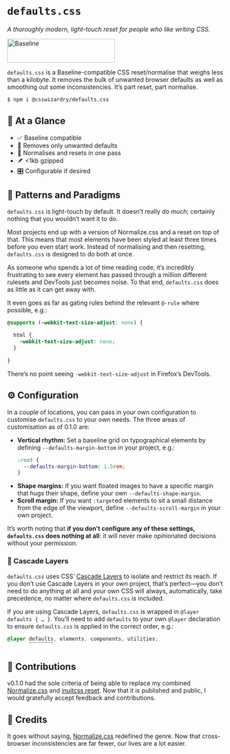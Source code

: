 # `defaults.css`

_A thoroughly modern, light-touch reset for people who like writing CSS._

<img src=https://web-platform-dx.github.io/web-features/assets/img/baseline-wordmark.png alt="Baseline" width=250 height=55>

`defaults.css` is a Baseline-compatible CSS reset/normalise that weighs less
than a kilobyte. It removes the bulk of unwanted browser defaults as well as
smoothing out some inconsistencies. It’s part reset, part normalise.

```bash
$ npm i @csswizardry/defaults.css
```

## 👀 At a Glance

* ✅ Baseline compatible
* 🧹 Removes only unwanted defaults
* 🔄 Normalises and resets in one pass
* 🪶 <1kb gzipped
* 🎛️ Configurable if desired

## 🧩 Patterns and Paradigms

`defaults.css` is light-touch by default. It doesn’t really do _much_; certainly
nothing that you wouldn’t want it to do.

Most projects end up with a version of Normalize.css and a reset on top of that.
This means that most elements have been styled at least three times before you
even start work. Instead of normalising and then resetting, `defaults.css` is
designed to do both at once.

As someone who spends a lot of time reading code, it’s incredibly frustrating to
see every element has passed through a million different rulesets and DevTools
just becomes noise. To that end, `defaults.css` does as little as it can get
away with.

It even goes as far as gating rules behind the relevant `@-rule` where possible,
e.g.:

```css
@supports (-webkit-text-size-adjust: none) {

  html {
    -webkit-text-size-adjust: none;
  }

}
```

There’s no point seeing `-webkit-text-size-adjust` in Firefox’s DevTools.

## ⚙️ Configuration

In a couple of locations, you can pass in your own configuration to customise
`defaults.css` to your own needs. The three areas of customisation as of 0.1.0
are:

* **Vertical rhythm:** Set a baseline grid on typographical elements by
  defining `--defaults-margin-bottom` in your project, e.g.:
  ```css
  :root {
    --defaults-margin-bottom: 1.5rem;
  }
  ```
* **Shape margins:** If you want floated images to have a specific margin that
  hugs their shape, define your own `--defaults-shape-margin`.
* **Scroll margin:** If you want `:target`ed elements to sit a small distance
  from the edge of the viewport, define `--defaults-scroll-margin` in your own
  project.

It’s worth noting that **if you don’t configure any of these settings,
`defaults.css` does nothing at all**: it will never make opinionated decisions
without your permission.

### 🥞 Cascade Layers

`defaults.css` uses CSS’ [Cascade
Layers](https://developer.mozilla.org/en-US/docs/Learn_web_development/Core/Styling_basics/Cascade_layers)
to isolate and restrict its reach. If you don’t use Cascade Layers in your own
project, that’s perfect—you don’t need to do anything at all and your own CSS
will always, automatically, take precedence, no matter where `defaults.css` is
included.

If you are using Cascade Layers, `defaults.css` is wrapped in `@layer defaults
{ … }`. You’ll need to add `defaults` to your own `@layer` declaration to ensure
`defaults.css` is applied in the correct order, e.g.:

```css
@layer defaults, elements, components, utilities;
       ‾‾‾‾‾‾‾‾
```

## 🤝 Contributions

v0.1.0 had the sole criteria of being able to replace my combined
[Normalize.css](https://necolas.github.io/normalize.css/) and [inuitcss
reset](https://github.com/inuitcss/inuitcss/blob/develop/generic/_generic.reset.scss).
Now that it is published and public, I would gratefully accept feedback and
contributions.

## 🙏 Credits

It goes without saying,
[Normalize.css](https://github.com/necolas/normalize.css) redefined the genre.
Now that cross-browser inconsistencies are far fewer, our lives are a lot
easier.
